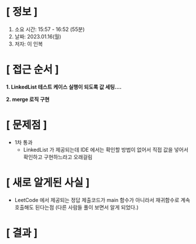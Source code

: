 # **[ 정보 ]**
1. 소요 시간: 15:57 - 16:52 (55분)
2. 날짜: 2023.01.16(월)
3. 저자: 이 인복

# **[ 접근 순서 ]**
**1. LinkedList 테스트 케이스 실행이 되도록 값 세팅....**

**2. merge 로직 구현**

# **[ 문제점 ]**
- 1차 통과
    - LinkedList 가 제공되는데 IDE 에서는 확인할 방법이 없어서 직접 값을 넣어서 확인하고 구현하느라고 오래걸림

# **[ 새로 알게된 사실 ]**
- LeetCode 에서 제공되는 정답 제출코드가 main 함수가 아니라서 재귀함수로 계속 호출해도 된다는점
  (다른 사람들 풀이 보면서 알게 되었다.)

# **[ 결과 ]**


         
